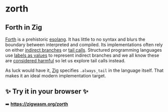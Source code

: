 # zorth
## Forth in Zig

[Forth](https://en.wikipedia.org/wiki/Forth_(programming_language)) is a 
prehistoric [esolang](https://en.wikipedia.org/wiki/Esoteric_programming_language).
It has little to no syntax and blurs the boundary between interpreted and
compiled.  Its implementations often rely on either 
[indirect branches](https://en.wikipedia.org/wiki/Indirect_branch) or
[tail calls](https://en.wikipedia.org/wiki/Tail_call).  Structured programming
languages use [labels as values](https://gcc.gnu.org/onlinedocs/gcc/Labels-as-Values.html)
to represent indirect branches and we all know these are
[considered harmful](https://en.wikipedia.org/wiki/Considered_harmful) so let us
explore tail calls instead.

As luck would have it, [Zig](https://ziglang.org) specifies `.always_tail` in the
language itself.  That makes it an ideal modern implementation target.

## ✨ Try it in your browser ✨

➡️ **https://zigwasm.org/zorth**
